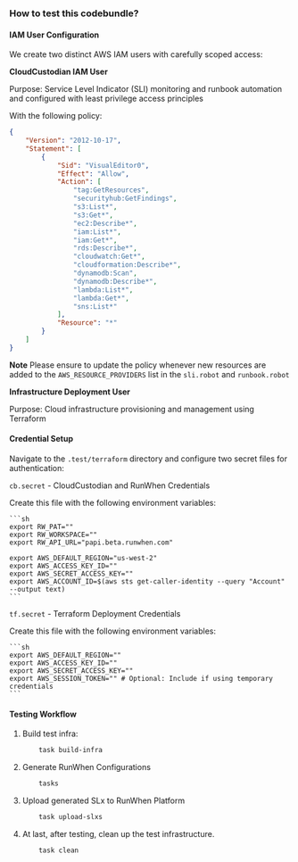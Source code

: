### How to test this codebundle? 

#### IAM User Configuration

We create two distinct AWS IAM users with carefully scoped access:

**CloudCustodian IAM User**

Purpose: Service Level Indicator (SLI) monitoring and runbook automation and configured with least privilege access principles

With the following policy:

```json
{
    "Version": "2012-10-17",
    "Statement": [
        {
            "Sid": "VisualEditor0",
            "Effect": "Allow",
            "Action": [
				"tag:GetResources",
				"securityhub:GetFindings",
				"s3:List*",
				"s3:Get*",
				"ec2:Describe*",
				"iam:List*",
				"iam:Get*",
				"rds:Describe*",
				"cloudwatch:Get*",
				"cloudformation:Describe*",
				"dynamodb:Scan",
				"dynamodb:Describe*",
				"lambda:List*",
				"lambda:Get*",
				"sns:List*"
            ],
            "Resource": "*"
        }
    ]
}
```
**Note** Please ensure to update the policy whenever new resources are added to the `AWS_RESOURCE_PROVIDERS` list in the `sli.robot` and `runbook.robot`

**Infrastructure Deployment User**

Purpose: Cloud infrastructure provisioning and management using Terraform

#### Credential Setup

Navigate to the `.test/terraform` directory and configure two secret files for authentication:

`cb.secret` - CloudCustodian and RunWhen Credentials

Create this file with the following environment variables:

	```sh
	export RW_PAT=""
	export RW_WORKSPACE=""
	export RW_API_URL="papi.beta.runwhen.com"

	export AWS_DEFAULT_REGION="us-west-2"
	export AWS_ACCESS_KEY_ID=""
	export AWS_SECRET_ACCESS_KEY=""
	export AWS_ACCOUNT_ID=$(aws sts get-caller-identity --query "Account" --output text)
	```


`tf.secret` - Terraform Deployment Credentials

Create this file with the following environment variables:

	```sh
	export AWS_DEFAULT_REGION=""
	export AWS_ACCESS_KEY_ID=""
	export AWS_SECRET_ACCESS_KEY=""
	export AWS_SESSION_TOKEN="" # Optional: Include if using temporary credentials
	```

####  Testing Workflow

1. Build test infra:
	```sh
		task build-infra
	```	

2. Generate RunWhen Configurations
	```sh
		tasks
	```

3. Upload generated SLx to RunWhen Platform

	```sh
		task upload-slxs
	```

4. At last, after testing, clean up the test infrastructure.

    ```sh
        task clean
    ```

